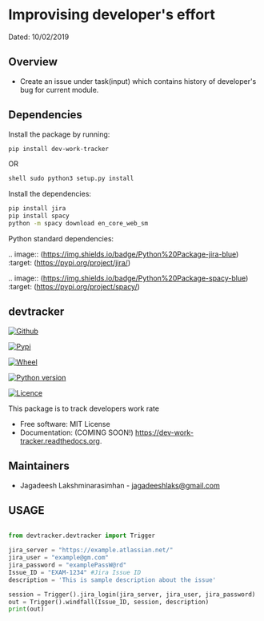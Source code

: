 
Improvising developer's effort
==============================
Dated: 10/02/2019


Overview
--------

* Create an issue under task(input) which contains history of developer's bug for current module.


Dependencies
------------

Install the package by running:

```bash
pip install dev-work-tracker
```

OR

```bash
shell sudo python3 setup.py install
```

Install the dependencies:

```bash
pip install jira
pip install spacy
python -m spacy download en_core_web_sm
```

Python standard dependencies:

.. image:: (https://img.shields.io/badge/Python%20Package-jira-blue)
	:target: (https://pypi.org/project/jira/)

.. image:: (https://img.shields.io/badge/Python%20Package-spacy-blue)
	:target: (https://pypi.org/project/spacy/)

devtracker
--------------

[![Github](https://img.shields.io/badge/Dev-Github-green)](https://github.com/jagadeesh-l/dev-work-tracker)

[![Pypi](https://img.shields.io/pypi/v/dev-work-tracker.svg)](https://pypi.python.org/pypi/dev-work-tracker)

[![Wheel](https://img.shields.io/pypi/wheel/wheel)](https://pypi.python.org/pypi/dev-work-tracker)

[![Python version](https://img.shields.io/badge/python-3.0%20%7C%203.1%20%7C%203.2%20%7C%203.3%20%7C%203.4%20%7C%203.5%20%7C%203.6%20%7C%203.7%20%7C%203.8-blue)](https://www.python.org/downloads/release/python-380/)

[![Licence](https://img.shields.io/apm/l/vim-mode)](https://pypi.python.org/pypi/dev-work-tracker)


This package is to track developers work rate

* Free software: MIT License
* Documentation: (COMING SOON!) https://dev-work-tracker.readthedocs.org.

Maintainers
------------

* Jagadeesh Lakshminarasimhan - jagadeeshlaks@gmail.com

## USAGE

```python

from devtracker.devtracker import Trigger

jira_server = "https://example.atlassian.net/"
jira_user = "example@gm.com"
jira_password = "examplePassW@rd"
Issue_ID = "EXAM-1234" #Jira Issue ID
description = 'This is sample description about the issue'

session = Trigger().jira_login(jira_server, jira_user, jira_password)
out = Trigger().windfall(Issue_ID, session, description)
print(out)
	
```








